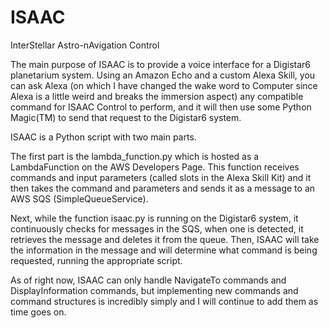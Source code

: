 # ISAAC
InterStellar Astro-nAvigation Control

The main purpose of ISAAC is to provide a voice interface for a Digistar6 planetarium system. Using an Amazon Echo and a custom Alexa Skill, you can ask Alexa (on which I have changed the wake word to Computer since Alexa is a little weird and breaks the immersion aspect) any compatible command for ISAAC Control to perform, and it will then use some Python Magic(TM) to send that request to the Digistar6 system.

ISAAC is a Python script with two main parts.

The first part is the lambda_function.py which is hosted as a LambdaFunction on the AWS Developers Page. This function receives commands and input parameters (called slots in the Alexa Skill Kit) and it then takes the command and parameters and sends it as a message to an AWS SQS (SimpleQueueService). 

Next, while the function isaac.py is running on the Digistar6 system, it continuously checks for messages in the SQS, when one is detected, it retrieves the message and deletes it from the queue. Then, ISAAC will take the information in the message and will determine what command is being requested, running the appropriate script.

As of right now, ISAAC can only handle NavigateTo commands and DisplayInformation commands, but implementing new commands and command structures is incredibly simply and I will continue to add them as time goes on.
